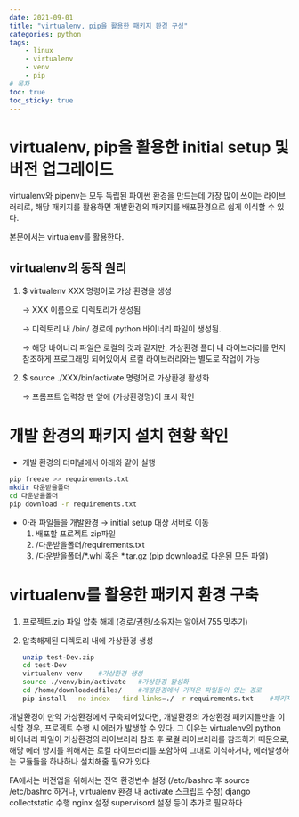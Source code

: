 ```yaml
---
date: 2021-09-01
title: "virtualenv, pip을 활용한 패키지 환경 구성"
categories: python
tags:
    - linux
    - virtualenv
    - venv
    - pip
# 목차
toc: true
toc_sticky: true
---
```

# virtualenv, pip을 활용한 initial setup 및 버전 업그레이드

virtualenv와 pipenv는 모두 독립된 파이썬 환경을 만드는데 가장 많이 쓰이는 라이브러리로, 해당 패키지를 활용하면 개발환경의 패키지를 배포환경으로 쉽게 이식할 수 있다.

본문에서는 virtualenv를 활용한다.

## virtualenv의 동작 원리

1. $ virtualenv XXX 명령어로 가상 환경을 생성

    → XXX 이름으로 디렉토리가 생성됨

    → 디렉토리 내 /bin/ 경로에 python 바이너리 파일이 생성됨.

    → 해당 바이너리 파일은 로컬의 것과 같지만, 가상환경 폴더 내 라이브러리를 먼저 참조하게 프로그래밍 되어있어서 로컬 라이브러리와는 별도로 작업이 가능

2. $ source ./XXX/bin/activate 명령어로 가상환경 활성화

    → 프롬프트 입력창 맨 앞에 (가상환경명)이 표시 확인

# 개발 환경의 패키지 설치 현황 확인

- 개발 환경의 터미널에서 아래와 같이 실행

```bash
pip freeze >> requirements.txt
mkdir 다운받을폴더
cd 다운받을폴더
pip download -r requirements.txt
```

- 아래 파일들을 개발환경 → initial setup 대상 서버로 이동
    1. 배포할 프로젝트 zip파일
    2. /다운받을폴더/requirements.txt
    3. /다운받을폴더/*.whl 혹은 *.tar.gz  (pip download로 다운된 모든 파일)

# virtualenv를 활용한 패키지 환경 구축

1. 프로젝트.zip 파일 압축 해제 (경로/권한/소유자는 알아서 755 맞추기)
2. 압축해제된 디렉토리 내에 가상환경 생성

    ```bash
    unzip test-Dev.zip
    cd test-Dev
    virtualenv venv    #가상환경 생성
    source ./venv/bin/activate   #가상환경 활성화
    cd /home/downloadedfiles/    #개발환경에서 가져온 파일들이 있는 경로
    pip install --no-index --find-links=./ -r requirements.txt    #패키지 한번에 설치
    ```

개발환경이 만약 가상환경에서 구축되어있다면, 개발환경의 가상환경 패키지들만을 이식할 경우, 프로젝트 수행 시 에러가 발생할 수 있다. 그 이유는 virtualenv의 python 바이너리 파일이 가상환경의 라이브러리 참조 후 로컬 라이브러리를 참조하기 때문으로, 해당 에러 방지를 위해서는 로컬 라이브러리를 포함하여 그대로 이식하거나, 에러발생하는 모듈들을 하나하나 설치해줄 필요가 있다.

FA에서는 버전업을 위해서는 전역 환경변수 설정 (/etc/bashrc 후 source /etc/bashrc 하거나, virtualenv 환경 내 activate 스크립트 수정)
django collectstatic 수행
nginx 설정
supervisord 설정 등이 추가로 필요하다